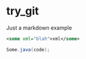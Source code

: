 try_git
=======
Just a markdown example

```xml
<some xml="blah">xml</some>
```

```java
Some.java(code);
```
